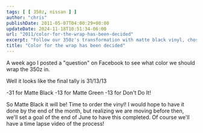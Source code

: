 ```yaml
---
tags: [ [ 350z, nissan ] ]
author: "chris"
publishDate: 2011-05-07T04:00:29+00:00
updateDate: 2024-11-18T10:51:34-06:00
url: "2011/color-for-the-wrap-has-been-decided"
excerpt: "Follow our 350z's transformation with matte black vinyl, chosen by Facebook poll. Complete with a time-lapse video by the end of June."
title: "Color for the wrap has been decided"
---
```


A week ago I posted a "question" on Facebook to see what color we should wrap the 350z in. 

Well it looks like the final tally is 31/13/13

-31 for Matte Black
-13 for Matte Green
-13 for Don't Do It!

So Matte Black it will be! Time to order the vinyl! I would hope to have it done by the end of the month, but realizing we are moving before then, we'll set a goal of the end of June to have this completed. Of course we'll have a time lapse video of the process!
